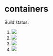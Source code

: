 # containers

Build status:

1. [![](https://github.com/afr13dman/containers/workflows/tests-fibonacci/badge.svg)](https://github.com/afr13dman/containers/actions?query=workflow%3Atests-fibonacci)
1. [![](https://github.com/afr13dman/containers/workflows/tests-range/badge.svg)](https://github.com/afr13dman/containers/actions?query=workflow%3Atests-range)
1. [![](https://github.com/afr13dman/containers/workflows/tests-BST/badge.svg)](https://github.com/afr13dman/containers/actions?query=workflow%3Atests-BST)
1. [![](https://github.com/afr13dman/containers/workflows/tests-BinaryTree/badge.svg)](https://github.com/afr13dman/containers/actions?query=workflow%3Atests-BinaryTree)
